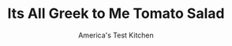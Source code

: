 ---
layout: ../../layouts/MarkdownPostLayout.astro
title: Its All Greek to Me Tomato Salad
author: America's Test Kitchen
pubDate: 2023-03-15
description: "This salad succeeds in pairing tomatoes with complementary, flavorful ingredients while letting the tomato shine rather than burying it under a cloak of goopy dressing."
image_url: https://res.cloudinary.com/hksqkdlah/image/upload/ar_1:1,c_fill,dpr_2.0,f_auto,fl_lossy.progressive.strip_profile,g_faces:auto,q_auto:low,w_344/4300_sfs-tomatosaladgreek-cc-319594
tags: ["Side Dishes","Vegetables","Salads"]
calories: 1079
protein: 9
carbohydrates: 11
fats: 
fiber: 2
ingredients: ["2 tablespoons, extra-virgin olive oil","1 tablespoon, red wine vinegar","1 tablespoon, lemon juice","1/2 teaspoon, dried oregano",", Salt and pepper","1 pound, tomatoes, cored and cut into 1-inch chunks ( or 1 pound cherry or grape tomatoes, cut in half)","1/2 , seedless cucumber, halved lengthwise and cut crosswise into 1/4-inch slices","1/2 , green bell pepper, seeded and cut into thin strips","3/4 cup, pitted kalamata olives, chopped","1 1/2 cups, crumbled feta cheese"]
serves: 4
time: ""
instructions: ["Whisk oil, vinegar, lemon juice, oregano, and salt and pepper to taste in small bowl. Place tomatoes, cucumber, pepper, and olives in large bowl. Add vinaigrette and toss until evenly coated. Gently toss in cheese and adjust seasonings. Serve."]
nutrition: ["403 mg Potassium","231 mg Phosphorus","324 mg Calcium","1 mg Iron","32 mg Magnesium","708 mg Sodium","1 mg Zinc","21 g Fat","1 mg Niacin (B3)","9 g Monounsaturated","1 g Polyunsaturated","29 mg Vitamin C","50 mg Cholesterol","9 g Saturated","2 g Fiber","40 µg Folate (food)","6 g Sugars","23 µg Vitamin K","215 g Water","11 g Carbs","40 µg Folate equivalent (total)","9 g Protein","2 mg Vitamin E","127 µg Vitamin A","269 kcal Energy","1079 calories"]
notes: "If you prefer, use the sweeter-tasting red bell pepper instead of the more traditional green pepper in this salad."
---